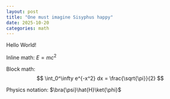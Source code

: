 ```yaml
---
layout: post
title: "One must imagine Sisyphus happy"
date: 2025-10-20
categories: math
---
```


Hello World! 

Inline math: $E = mc^2$

Block math:
$$
\int_0^\infty e^{-x^2} dx = \frac{\sqrt{\pi}}{2}
$$

Physics notation: $\bra{\psi}\hat{H}\ket{\phi}$
